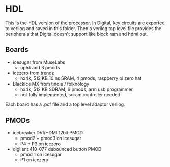 # HDL

This is the HDL version of the processor. In Digital, key circuits are exported to verilog and saved in this folder. Then a verilog top level file provides the peripherals that Digital doesn't support like block ram and hdmi out.

## Boards

- icesugar from MuseLabs
  - up5k and 3 pmods
- icezero from trendz
  - hx4k, 512 KB 10 ns SRAM, 4 pmods, raspberry pi zero hat
- BlackIce MX from tindie / folknology
  - hx4k, 512 KB SDRAM, 6 pmods, arm usb programmer
  - not fully implemented, sdram controller needed

Each board has a .pcf file and a top level adaptor verilog.

## PMODs

- icebreaker DVI/HDMI 12bit PMOD
  - pmod2 + pmod3 on icesugar
  - P4 + P3 on icezero
- digilent 410-077 debounced button PMOD
  - pmod 1 on icesugar
  - P1 on icezero
